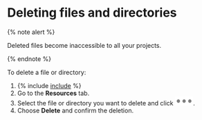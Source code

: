 # Deleting files and directories

{% note alert %}

Deleted files become inaccessible to all your projects.

{% endnote %}

To delete a file or directory:

1. {% include [include](../../../_includes/datasphere/first-step.md) %}
1. Go to the **Resources** tab.
1. Select the file or directory you want to delete and click ![image](../../../_assets/datalens/horizontal-ellipsis.svg).
1. Choose **Delete** and confirm the deletion.

